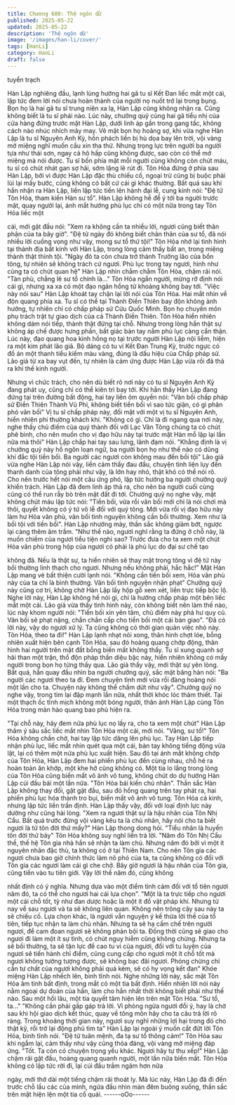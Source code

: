 ```yaml
---
title: Chương 680: Thệ ngôn dữ
published: 2025-05-22
updated: 2025-05-22
description: 'Thệ ngôn dữ'
image: '/images/han-li/cover/'
tags: [HanLi]
category: HanLi
draft: false
---
```


tuyển trạch

Hàn Lập nghiêng đầu, lạnh lùng hướng hai gã tu sĩ Kết Đan liếc
mắt một cái, lập tức đem lời nói chưa hoàn thành của người nọ
nuốt trở lại trong bụng.
Bọn họ là hai gã tu sĩ trung niên xa lạ, Hàn Lập cũng không nhận
ra. Cũng không biết là tu sĩ phái nào.
Lúc này, chưởng quỹ cùng hai gã tiểu nhị của cửa hàng đứng
trước mặt Hàn Lập, dưới linh áp gần trong gang tấc, không cách
nào nhúc nhích mảy may.
Vẻ mặt bọn họ hoảng sợ, khi vừa nghe Hàn Lập là tu sĩ Nguyên
Anh Kỳ, hồn phách liền bị hù dọa bay lên trời, vội vàng mở miệng
nghĩ muốn cầu xin tha thứ. Nhưng trọng lực trên người ba người
tựa như thái sơn, ngay cả hô hấp cũng không được, sao còn có
thể mở miệng mà nói được.
Tu sĩ bốn phía mặt mỗi người cũng không còn chút máu, tu sĩ có
chút nhát gan sợ hãi, sớm lặng lẽ rút đi.
Tôn Hỏa đứng ở phía sau Hàn Lập, bởi vì được Hàn Lập đặc thù
chiếu cố, ngoại trừ cũng bị buộc phải lùi lại mấy bước, cũng
không có bất cứ cái gì khác thường.
Bất quá sau khi hắn nhận ra Hàn Lập, liền lập tức tiến lên hành
đại lễ, cung kính nói:
"Đệ tử Tôn Hỏa, tham kiến Hàn sư tổ".
Hàn Lập không hề để ý tới ba người trước mặt, quay người lại,
ánh mắt hướng phù lục chỉ có một nữa trong tay Tôn Hỏa liếc một

cái, mới gật đầu nói:
"Xem ra không cần ta nhiều lời, ngươi cũng biết thân phận của ta
bây giờ".
"Đệ tử ngày đó không biết chân thân của sư tổ, đã nói nhiều lời
cuồng vọng như vậy, mong sư tổ thứ tội!" Tôn Hỏa nhớ lại tình
hình tại thánh địa bất kính với Hàn Lập, trong lòng cảm thấy bất
an, trong miệng thành thật thỉnh tội.
"Ngày đó ta còn chưa trở thành Trưởng lão của bổn tông, tự nhiên
sẽ không trách cứ ngươi. Phù lục trong tay ngươi, hình như cùng
ta có chút quan hệ" Hàn Lập nhìn chằm chằm Tôn Hỏa, chậm rãi
nói.
"Tàn phù, chẳng lẽ sư tổ chính là…" Tôn Hỏa ngẩn người, mừng
rỡ định nói cái gì, nhưng xa xa có một đạo ngân hồng từ khoảng
không bay tới.
"Việc này nói sau" Hàn Lập khoát tay chặn lại lời nói của Tôn
Hỏa. Hai mắt nhìn về độn quang phía xa.
Tu sĩ có thể tại Thành Điền Thiên bay độn không ảnh hưởng, tự
nhiên chỉ có chấp pháp sử Cửu Quốc Minh.
Bọn họ chuyên môn phụ trách trật tự giao dịch của cả Thành Điền
Thiên.
Tôn Hỏa hiển nhiên không dám nói tiếp, thành thật đứng tại chỗ.
Nhưng trong lòng hắn thật sự không áp chế được hưng phấn, bất
giác bàn tay nắm phù lục càng cẩn thận.
Lúc này, đạo quang hoa kinh hồng nọ tại trước người Hàn Lập nội
liễm, hiện ra một kim phát lão giả. Bộ dáng có tu vi Kết Đan Trung
Kỳ, trước ngực có đồ án một thanh tiểu kiếm màu vàng, đúng là
dấu hiệu của Chấp pháp sử.
Lão giả từ xa bay vụt đến, tự nhiên là cảm ứng được Hàn Lập
vừa rồi đã thả ra khí thế kinh người.

Nhưng vì chức trách, cho nên dù biết rõ nơi này có tu sĩ Nguyên
Anh Kỳ đang phát uy, cũng chỉ có thể kiên trì bay tới.
Khi hắn thấy Hàn Lập đang đứng tại trên đường bất động, hai tay
liền ôm quyền nói:
"Vãn bối chấp pháp sử Điền Thiên Thành Vũ Phỉ, không biết tiền
bối vì sao tức giận, có gì phân phó vãn bối" Vị tu sĩ chấp pháp
này, đối mặt với một vị tu sĩ Nguyên Anh, hiển nhiên phi thường
khách khí.
"Không có gì. Chỉ là đi ngang qua nơi này, nghe thấy chủ điếm
của quý thành đối với Lạc Vân Tông chúng ta có chút phê bình,
cho nên muốn cho vị đạo hữu này tại trước mặt Hàn mỗ lập lại lần
nữa mà thôi" Hàn Lập chắp hai tay sau lưng, lãnh đạm nói.
"Khẳng định là vị chưởng quỷ này hồ ngôn loạn ngữ, ba người
bọn họ như thế nào có dũng khí đắc tội tiền bối. Ba người các
ngươi còn không mau đến bồi tội" Lão giả vừa nghe Hàn Lập nói
vậy, liền cảm thấy đau đầu, chuyện tình liện lụy đến thanh danh
của tông phái như vậy, là lớn hay nhỏ, thật khó có thể nói rõ. Cho
nên trước hết nói một câu ứng phó, lập tức hướng ba người
chưởng quỹ khiển trách.
Hàn Lập đã đem linh áp thả ra, cho nên ba người cuối cùng cũng
có thể run rẫy bò trên mặt đất đi tới. Chưởng quỹ nọ nghe vậy,
mặt không chút máu lập tức nói:
"Tiền bối, vừa rồi vãn bối mới chỉ là nói chơi mà thôi, quyết không
có ý tứ vô lễ đối với quý tông. Mới vừa rồi vị đạo hữu này làm hư
Hỏa vân phù, vãn bối tình nguyện không cần bồi thường. Xem
như là bồi tội với tiền bối".
Hàn Lập nhướng mày, thần sắc không giảm bớt, ngược lại càng
thêm âm trầm.
"Như thế nào, ngươi nghĩ rằng ta đứng ở chỗ này, là muốn chiếm
của ngươi tiểu tiện nghi sao? Trước đưa cho ta xem một chút Hỏa
vân phù trong hộp của ngươi có phải là phù lục do đại sư chế tạo

không đã. Nếu là thật sự, ta hiển nhiên sẽ thay mặt trong tông vì
đệ tử này bồi thường linh thạch cho ngươi. Nhưng nếu không
phải, hắc hắc!" Mặt Hàn Lập mang vẻ bất thiện cười lạnh nói.
"Không cần tiền bối xem, Hỏa vân phù này của ta chỉ là bình
thường. Vãn bối tình nguyện nhận phạt" Chưởng quỹ này cũng cơ
trí, không chờ Hàn Lập lấy hộp gỗ xem xét, liền trực tiếp bộc lộ.
Nghe lời này, Hàn Lập không hề nói gì, chỉ là hướng chấp pháp
một bên liếc mắt một cái.
Lão giả vừa thấy tình hình này, còn không biết nên làm thế nào,
lúc này khom người nói:
"Tiền bối xin yên tâm, chủ điếm này phá hư quy củ. Vãn bối sẽ
phạt nặng, chắn chắn cấp cho tiền bối một cái bàn giao".
"Đã có lời này, vậy do ngươi xử lý. Ta cũng không có thời gian
quản việc nhỏ này. Tôn Hỏa, theo ta đi!" Hàn Lập lạnh nhạt nói
xong, thân hình chợt lóe, bỗng nhiên xuất hiện bên cạnh Tôn
Hỏa, sau đó hoàng quang chớp động, thân hình hai người trên
mặt đất bỗng biến mất không thấy.
Tu sĩ xung quanh sợ hãi than một trận, thổ độn pháp thần diệu
bậc này, hiển nhiên không có mấy người trong bọn họ từng thấy
qua.
Lão giả thấy vậy, mới thật sự yên lòng. Bất quá, hắn quay đầu
nhìn ba người chưởng quỷ, sắc mặt băng hàn nói:
"Ba người các ngươi theo ta đi. Đem chuyện tình mới vừa rồi
đàng hoàng nói một lần cho ta. Chuyện này không thể chấm dứt
như vậy".
Chưởng quỹ nọ nghe vậy, trong tim lại đập mạnh lần nữa, nhất
thời khóc lóc thảm thiết.
Tại một thạch ốc tĩnh mịch không một bóng người, thân ảnh Hàn
Lập cùng Tôn Hỏa trong mản hào quang bao phủ hiện ra.

"Tại chỗ này, hãy đem nữa phù lục nọ lấy ra, cho ta xem một
chút" Hàn Lập thâm ý sâu sắc liếc mắt nhìn Tôn Hỏa một cái, mới
nói.
"Vâng, sư tổ!" Tôn Hỏa không chần chờ, hai tay lập tức dâng lên
phù lục.
Tay Hàn Lập tiếp nhận phù lục, liếc mắt nhìn quét qua một cái,
bàn tay không tiếng động vừa lật, lại có thêm một nửa phù lục
xuất hiện. Sau đó tại ánh mắt không chớp của Tôn Hỏa, Hàn Lập
đem hai phiến phù lục đến cùng nhau, chỗ hé ra hoàn toàn ăn
khớp, một khe hở cũng không có.
Một tia lo lắng trong lòng của Tôn Hỏa cũng biến mất vô ảnh vô
tung, không chút do dự hướng Hàn Lập cúi đầu bái một lần nữa.
"Tôn Hỏa bái kiến chủ nhân".
Thần sắc Hàn Lập không thay đổi, gật gật đầu, sau đó hồng
quang trên tay phát ra, hai phiến phù lục hóa thành tro bụi, biến
mất vô ảnh vô tung.
Tôn Hỏa cả kinh, nhưng lập tức liền trấn định.
Hàn Lập thấy vậy, đối với loại định lực này dường như cũng hài
lòng.
"Xem ra ngươi thật sự là hậu nhân của Tôn Nhị Cẩu. Bất quá
trước đừng vội vàng kêu ta là chủ nhân, hãy nói cho ta biết ngươi
là tử tôn đời thứ mấy?" Hàn Lập thong dong hỏi.
"Tiểu nhân là huyền tôn đời thứ bảy" Tôn Hỏa không suy nghĩ liền
trả lời.
"Năm đó Tôn Nhị Cẩu thề, thế hệ Tôn gia nhà hắn sẽ nhận ta làm
chủ. Nhưng năm đó bởi vì một ít nguyên nhân đặc thù, ta không
có ở tại Thiên Nam. Cho nên Tôn gia các ngươi chưa bao giờ
chính thức làm nô phó của ta, ta cũng không có đối với Tôn gia
các ngươi làm cái gì che chở. Bây giờ ngươi là hậu nhân của Tôn
gia, cũng tiến vào tu tiên giới. Vậy lời thề năm đó, cũng không

nhất định có ý nghĩa. Nhưng dựa vào một điểm tình cảm đối với tổ
tiên ngươi năm đó, ta có thể cho ngươi hai cái lựa chọn".
"Một là ta trực tiếp cho ngươi một cái chỗ tốt, tỷ như đan dược
hoặc là một ít đồ vật pháp khí. Nhưng từ nay về sau ngươi và ta
sẽ không liên quan. Không nên trông cậy sau này ta sẽ chiếu cố.
Lựa chọn khác, là ngươi vẫn nguyện ý kế thừa lời thề của tổ tiên,
tiếp tục nhận ta làm chủ nhân. Nhưng ta sẽ hạ cấm chế trên
người ngươi, để cam đoan ngươi sẽ không phản bội ta. Đồng thời
cũng sẽ giao cho ngươi đi làm một ít sự tình, có chút nguy hiễm
cũng không chừng. Nhưng ta sẽ bồi thường, ta sẽ tận lực đề cao
tu vi của ngươi, đối với tu luyện của ngươi sẽ tiến hành chỉ điểm,
cũng cung cấp cho ngươi một ít chỗ tốt mà ngươi không tưởng
tượng được, sẽ không bạc đãi ngươi. Phỏng chừng chỉ cần tư
chất của ngươi không phải quá kém, sẽ có hy vọng kết đan" Khóe
miệng Hàn Lập nhếch lên, bình tĩnh nói.
Nghe những lời này, sắc mặt Tôn Hỏa âm tình bất định, trong mắt
có một tia bất định. Hiển nhiên lời nói này nằm ngoại dự đoán của
hắn, làm cho hắn nhất thời không biết phải như thế nào.
Sau một hồi lâu, một tia quyết tâm hiện lên trên mặt Tôn Hỏa.
"Sư tổ, ta…"
"Không cần phải gấp gáp trả lời. Vì phòng ngừa ngươi đổi ý, hay
là chờ sau khi hội giao dịch kết thúc, quay về tông môn hãy cho ta
câu trả lời rõ ràng. Trong khoảng thời gian này, ngươi suy nghĩ
những lợi hại trong đó cho thật kỹ, rồi trở lại động phủ tìm ta" Hàn
Lập lại ngoài ý muốn cắt đứt lời Tôn Hỏa, bình tĩnh nói.
"Đệ tử tuân mệnh, đa tạ sư tổ thông cảm!" Tôn Hỏa sau khi ngẫm
lại, cảm thấy như vậy cũng thỏa đáng, vội vàng mở miệng đáp
ứng.
"Tốt. Ta còn có chuyện trọng yếu khác. Ngươi hãy tự thu xếp!"
Hàn Lập chậm rãi gật đầu, hoàng quang quanh người, một lần
nữa biến mất.
Tôn Hỏa không có lập tức rời đi, lại cúi đầu trầm ngâm hơn nữa

ngày, mới thở dài một tiếng chậm rãi thoát ly.
Mà lúc này, Hàn Lập đã đi đến trước chỗ lầu các của mình, ngửa
đầu nhìn màn đêm buông xuống, thần sắc trên mặt hiện lện một
tia cổ quái.
------oOo------
